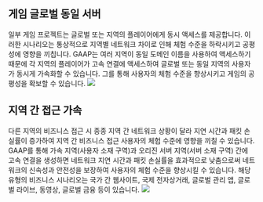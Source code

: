 ## 게임 글로벌 동일 서버
일부 게임 프로젝트는 글로벌 또는 지역의 플레이어에게 동시 액세스를 제공합니다. 이러한 시나리오는 통상적으로 지역별 네트워크 차이로 인해 체험 수준을 하락시키고 공평성에 영향을 끼칩니다. GAAP는 여러 지역이 동일 도메인 이름을 사용하여 액세스하기 때문에 각 지역의 플레이어가 고속 연결에 액세스하여 글로벌 또는 동일 지역의 사용자가 동시게 가속화할 수 있습니다. 그를 통해 사용자의 체험 수준을 향상시키고 게임의 공평성을 확보할 수 있습니다.
![](https://main.qcloudimg.com/raw/fb02526c9a7af92ac60d32ec424cb6dc.png)

## 지역 간 접근 가속
다른 지역의 비즈니스 접근 시 종종 지역 간 네트워크 상황이 달라 지연 시간과 패킷 손실률이 증가하여 지역 간 비즈니스 접근 사용자의 체험 수준에 영향을 끼칠 수 있습니다. GAAP를 통해 가속 지역(사용자 소재 구역)과 오리진 서버 지역(서버 소재 구역) 간에 고속 연결을 생성하면 네트워크 지연 시간과 패킷 손실률을 효과적으로 낮춤으로써 네트워크의 신속성과 안전성을 보장하여 사용자의 체험 수준을 향상시킬 수 있습니다.
해당 유형의 비즈니스 시나리오는 국가 간 웹사이트, 국제 전자상거래, 글로벌 관리 앱, 글로벌 라이브, 동영상, 글로벌 금융 등이 있습니다.
![](https://main.qcloudimg.com/raw/5a09dc3efaef4c683ac9c059569ffbd4.png)

